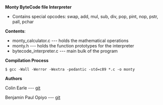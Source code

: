 **Monty ByteCode file Interpreter**

* Contains special opcodes: swap, add, mul, sub, div, pop, pint, nop, pstr, pall, pchar

**Contents**:

* monty_calculator.c --- holds the mathematical operations
* monty.h --- holds the function prototypes for the interpreter
* bytecode_interpreter.c --- main bulk of the program

**Compilation Process**

```
$ gcc -Wall -Werror -Wextra -pedantic -std=c89 *.c -o monty
```

**Authors**

Colin Earle --- [git](https://github.com/Jassocc)

Benjamin Paul Opiyo --- [git](https://github.com/opiyoxbenji)
